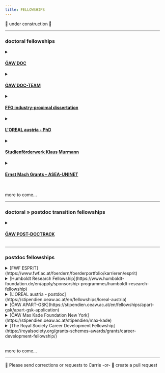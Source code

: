 ```yaml
---
title: FELLOWSHIPS
---
```

🚧  under construction  🚧

---
<h3>doctoral fellowships</h3>
<details>
  <summary><h4><a href="https://stipendien.oeaw.ac.at/stipendien/doc">ÖAW DOC</a></h4></summary>
  <p><li>who is funded: doctoral students at AT uni; masters ≤2 years prior
  <li>what is funded: 24-30-36 mo doctoral research
  <li>funding level: 46.759 EUR
  <li>application requirements: online form • cv • publications • advisor recommendation • commitment of host institution • research approvals • research abstract • research project exposé
  <li>deadline: 5 Oct 2023
  <li>themes: open</li>
  <details>
    <summary><h4><a href="https://stipendien.oeaw.ac.at/fileadmin/subsites/stipendien/pdf/calls/DOC_EU-Missionen_online_englisch.pdf">FZÖ DOC</a></h4></summary>
      <li>this is a funding mechanism within the ÖAW DOC program that targets research in particular research themes of EU Horizon interest and ÖAW priority
      <li>application requirements: the EU or ÖAW theme must be clearly stated in the project proposal
      <li>themes • EU Horizon: adaptation to climate change, cancer, healthy oceans, green/smart cities, soil health & food
      <li>themes • ÖAW priority areas: aging, climate change, energy systems, empires & world orders, AI</li>
  </details>
</details>
<details>
  <summary><h4><a href="https://stipendien.oeaw.ac.at/stipendien/doc-team">ÖAW DOC-TEAM</a></h4></summary>
  <li>who is funded: teams of 3-4 doctoral students from the humanities/cultural studies/social sciences and natural sciences/medicine/technology; masters ≤4 years prior or <30 years old
  <li>what is funded: interdisciplinary project; 36 mo project support; 6 mo research stay abroad
  <li>funding level: 46.759 EUR per person per year + travel, childcare, etc
  <li>application requirements: online form • cvs • publications • supervision outline • commitment of host institution(s) • research abstract • research project proposal
  <li>deadline: 31 Oct 2023
  <li>themes: social sciences+ </li>
</details>
<details>
  <summary><h4><a href="https://www.ffg.at/en/ausschreibung/dissertantinnen2023">FFG industry-proximal dissertation</a></h4></summary>
  <li>who is funded: <i>for 2023</i>  female doctoral students; ≤2 applications per organization
  <li>what is funded: max of 50% total costs for 24-36 mo; direct costs in support of student
  <li>funding level: ≤110.000 EUR for the project
  <li>application requirements: student + advisor cvs + publications • project description • uni commitment • host organization financial docs
  <li>deadline: rolling basis Feb-Nov; extended to Feb 2024
  <li>themes: for 2023: energy transition, mobility transition or circular economy
</details>
<details>
  <summary><h4><a href="https://stipendien.oeaw.ac.at/en/fellowships/loreal-austria">L'OREAL austria - PhD</a></h4></summary>
  <li>who is funded: female doctoral students; AT citizens or in AT ≥3 years; ≤3 years of PhD
  <li>what is funded: 8-12 mo research project in AT
  <li>funding level: 25.000 EUR
  <li>application requirements: online form • cv • publications • commitment of host institution • research approvals • research abstract • research project exposé • recommendation from advisor
  <li>deadline: 1 Feb 2024
  <li>themes: medicine, the natural sciences or mathematics</li>
</details>
<details>
  <summary><h4><a href="https://www.sdw.org/das-bieten-wir/fuer-studierende/studienfoerderwerk-klaus-murmann/ueberblick.html">Studienförderwerk Klaus Murmann</a></h4></summary>
  <li>who is funded: doctoral students at uni in AT, DE, FR, CH, UK; C1 german level; ≤5 years of PhD
  <li>what is funded: 18-42 mo stipend + social benefit + childcare
  <li>funding level: 1450 EUR per mo \(and more\)
  <li>application requirements: in German  cv • uni justification • two recommendations • uni commitment • research abstract • research project exposé
  <li>deadline: 15 Jan 2024 • 17 Jul 2024
  <li>themes: interest to commercialize research projects/products; entreprenuership; start-ups</li>
</details>

<details>
  <summary><h4><a href="https://asea-uninet.org/scholarships-grants/ernst-mach-grant-emg/">Ernst Mach Grants – ASEA-UNINET</a></h4></summary>
  <li>who is funded: doctoral students from ID, MY, TH, PH, VN; PhD in AT; < 35 years
  <li>what is funded: 36 mo stipend + travel + housing allowance
  <li>funding level: 1250 EUR plus
  <li>application requirements: 
  <li>deadline: Mar
  <li>themes: open</li>
</details>
<br />
<p>more to come...<br />
<hr>
<h3>doctoral » postdoc transition fellowships</h3>
<details><summary><h4><a href="https://stipendien.oeaw.ac.at/stipendien/post-doctrack">ÖAW POST-DOCTRACK</a></h4></summary>
  <li>who is funded: doctoral students; will recieve their doctoral degree from an AT university within the next 6 months
  <li>what is funded: finish publications from PhD; postdoctoral research
  <li>funding level: 46.759 EUR
  <li>application requirements: 
  <li>deadline: 15 May + 15 Nov
  <li>themes: humanities, culture, social science</li>
</details>
<hr>
<h3>postdoc fellowships</h3>
<details><summary>[FWF ESPRIT](https://www.fwf.ac.at/foerdern/foerderportfolio/karrieren/esprit)</summary>
  <li>who is funded: postdocs; female postdocs; ≤ 5 years since PhD
  <li>what is funded: 36 mo salary + research budget; research at AT institution
  <li>funding level: salary: 84.430 EUR per year; project: 45.000-75.000 EUR
  <li>application requirements: online form • cv • publication list • mentoring plan • research project proposal • collaboration agreements
  <li>deadline: rolling deadline
  <li>themes: open</li>
</details>
<details><summary>[Humboldt Research Fellowship](https://www.humboldt-foundation.de/en/apply/sponsorship-programmes/humboldt-research-fellowship)</summary>
  <li>who is funded: published early-career researchers; ≤4 years postdoc; !DE
  <li>what is funded: 6-24 mo research stays in DE
  <li>funding level: 2670 EUR per month + travel, etc
  <li>application requirements: cv • publications • commitment from DE host institution • two recommendation letters
  <li>deadline: rolling application; decisions made Mar+Jul+Nov
  <li>themes: open </li>
</details>
<details><summary>[L'OREAL austria - postdoc](https://stipendien.oeaw.ac.at/en/fellowships/loreal-austria)</summary>
  <li>who is funded: female postdocs; AT citizens or in AT ≥3 years; ≤4 years since PhD
  <li>what is funded: 6-8 mo research project in AT
  <li>funding level: 25.000 EUR
  <li>application requirements: online form • cv • publications • commitment of host institution • research approvals • research abstract • research project exposé • recommendation from advisor
  <li>deadline: 1 Feb 2024
  <li>themes: medicine, the natural sciences or mathematics</li>
</details>
<details>
  <summary>[ÖAW APART-GSK](https://stipendien.oeaw.ac.at/en/fellowships/apart-gsk/apart-gsk-application)</summary>
  <li>who is funded: postdocs; ≤3 years since PhD
  <li>what is funded: research at AT univeristy (some time can be spent outside of AT)
  <li>funding level: 82.390 EUR
  <li>application requirements: online form • cv • 5 most important publications • letter of motivation • commitment from AT employer/uni • invitation from host institute (if applicable)  research approvals • research project abstract • research project description
  <li>deadline: 25 Mar 2024
  <li>themes: humanities, culture, social science</li>
</details>
<details>
  <summary>[ÖAW Max Kade Foundation New York](https://stipendien.oeaw.ac.at/stipendien/max-kade)</summary>
  <li>who is funded: scholars; ≤10 years since PhD; AT citizens or 3 of past 10 years in AT
  <li>what is funded: research stays in the US ≤ 12 mo
  <li>funding level: 56.500 USD
  <li>application requirements: online application form • cv • publication list • letter of motivation • commitment from AT employer/uni • invitation from US host institute • necessary research approvals (e.g. human subjects) • three recommendation letters • research project abstract • research project proposal
  <li>deadline: 1 Sep
  <li>themes: open</li>
</details>
<details>
  <summary>[The Royal Society Career Development Fellowship](https://royalsociety.org/grants-schemes-awards/grants/career-development-fellowship/)</summary>
  <li>who is funded: researchers from Black or Mixed Black African, Black Caribbean or other Black heritage backgrounds; <24 mo postdoc at start of fellowship
  <li>what is funded: research in the UK
  <li>funding level: 690.000 GBP over 4 years
  <li>application requirements: personal details • career summary • research proposal • financial details • necessary research approvals • two letters of recommendation (incl. head of dept)
  <li>deadline: 24 Jan 2024
  <li>themes: natural sciences / STEM</li>
</details>
<br />
<p>more to come...
<br/>
<hr>
  
<!--
#### postdoc » faculty transition fellowships
- [EU Horizon Marie SCurie Action Postdoctoral Fellowship]()
  - who is funded:
  - what is funded:
  - funding level:
  - application requirements:
  - deadline:
  - themes: open
- []FWF elise richter()
  - who is funded:
  - what is funded:
  - funding level:
  - application requirements:
  - deadline:
  - themes: 
- [FWF START]()
  - who is funded:
  - what is funded:
  - funding level:
  - application requirements:
  - deadline:
  - themes:
---
-->
:bee: Please send corrections or requests to Carrie -or- :robot: create a pull request
